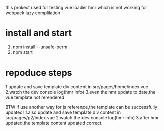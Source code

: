 this prokect used for testing vue loader hmr which is not working for webpack lazy complilation

# install and start

1. npm install --unsafe-perm
2. npm start

# repoduce steps

1.update and save template div content in src/pages/home/index.vue
2.watch the dev console log(hmr info)
3.even the hmr update to date,the vue template not rerendered

BTW if use another way for js reference,the template can be successfully updated!
1.also update and save template div content in src/pages/p2/index.vue
2.watch the dev console log(hmr info)
3.after hmr updated,the template content updated correct.
